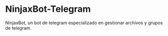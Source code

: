 # NinjaxBot-Telegram
NinjaxBot, un bot de telegram especializado en gestionar archivos y grupos de telegram.
